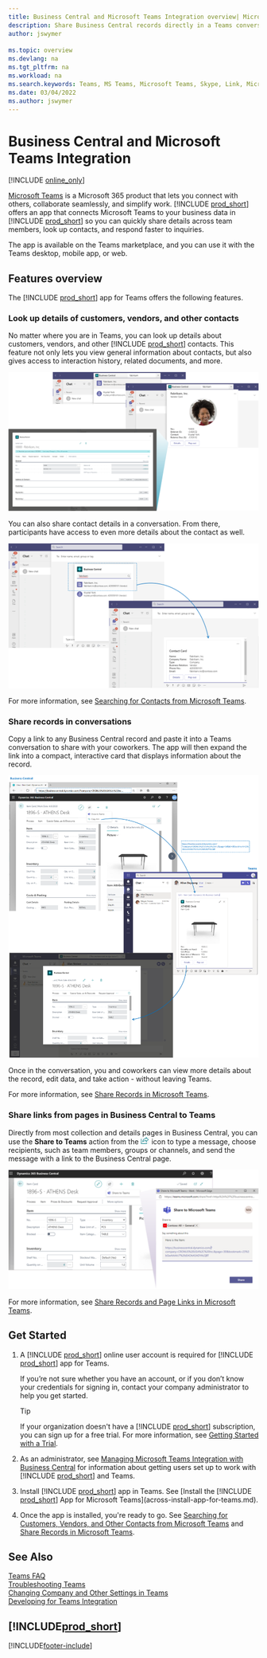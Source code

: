 ```yaml
---
title: Business Central and Microsoft Teams Integration overview| Microsoft Docs
description: Share Business Central records directly in a Teams conversation.
author: jswymer

ms.topic: overview
ms.devlang: na
ms.tgt_pltfrm: na
ms.workload: na
ms.search.keywords: Teams, MS Teams, Microsoft Teams, Skype, Link, Microsoft 365, collaborate, collaboration, teamwork
ms.date: 03/04/2022
ms.author: jswymer
---
```


# Business Central and Microsoft Teams Integration

[!INCLUDE [online_only](includes/online_only.md)]

[Microsoft Teams](https://www.microsoft.com/en-us/microsoft-365/microsoft-teams) is a Microsoft 365 product that lets you connect with others, collaborate seamlessly, and simplify work. [!INCLUDE [prod_short](includes/prod_short.md)] offers an app that connects Microsoft Teams to your business data in [!INCLUDE [prod_short](includes/prod_short.md)] so you can quickly share details across team members, look up contacts, and respond faster to inquiries.

The app is available on the Teams marketplace, and you can use it with the Teams desktop, mobile app, or web.

## Features overview

The [!INCLUDE [prod_short](includes/prod_short.md)] app for Teams offers the following features.

### Look up details of customers, vendors, and other contacts

No matter where you are in Teams, you can look up details about customers, vendors, and other [!INCLUDE [prod_short](includes/prod_short.md)] contacts. This feature not only lets you view general information about contacts, but also gives access to interaction history, related documents, and more.

 [![Look up Business Central contacts from Teams command box.](media/teams-contacts-overview.png)](media/teams-contacts-overview.png#lightbox)

You can also share contact details in a conversation. From there, participants have access to even more details about the contact as well.

 [![Look up Business Central contacts from Teams compose box.](media/teams-contacts.png)](media/teams-contacts.png#lightbox)

For more information, see [Searching for Contacts from Microsoft Teams](across-search-contacts-teams.md).

### Share records in conversations

Copy a link to any Business Central record and paste it into a Teams conversation to share with your coworkers. The app will then expand the link into a compact, interactive card that displays information about the record.

[![Teams integration with Business Central.](media/teams-intro-vBC20.png)](media/teams-intro-vBC20.png#lightbox)

Once in the conversation, you and coworkers can view more details about the record, edit data, and take action - without leaving Teams.

For more information, see [Share Records in Microsoft Teams](across-working-with-teams.md).

### Share links from pages in Business Central to Teams

Directly from most collection and details pages in Business Central, you can use the **Share to Teams** action from the ![!The Share menu icon on pages.](media/share-icon.png "The Share menu displayed on a card.") icon to type a message, choose recipients, such as team members, groups or channels, and send the message with a link to the Business Central page.

![!The Share menu displayed on a card.](media/teams-share-link.png "The Share menu displayed on a card.")

For more information, see [Share Records and Page Links in Microsoft Teams](across-working-with-teams.md#share-link).

## Get Started

1. A [!INCLUDE [prod_short](includes/prod_short.md)] online user account is required for [!INCLUDE [prod_short](includes/prod_short.md)] app for Teams.

    If you’re not sure whether you have an account, or if you don’t know your credentials for signing in, contact your company administrator to help you get started.

    > [!TIP]
    > If your organization doesn't have a [!INCLUDE [prod_short](includes/prod_short.md)] subscription, you can sign up for a free trial. For more information, see [Getting Started with a Trial](across-preview.md#get-started-with-a-trial).

2. As an administrator, see [Managing Microsoft Teams Integration with Business Central](admin-teams-integration.md) for information about getting users set up to work with [!INCLUDE [prod_short](includes/prod_short.md)] and Teams.
3. Install [!INCLUDE [prod_short](includes/prod_short.md)] app in Teams. See [Install the [!INCLUDE [prod_short](includes/prod_short.md)] App for Microsoft Teams](across-install-app-for-teams.md).
4. Once the app is installed, you're ready to go. See [Searching for Customers, Vendors, and Other Contacts from Microsoft Teams](across-search-contacts-teams.md) and [Share Records in Microsoft Teams](across-working-with-teams.md).

## See Also

[Teams FAQ](teams-faq.md)  
[Troubleshooting Teams](admin-teams-troubleshooting.md)  
[Changing Company and Other Settings in Teams](across-teams-settings.md)  
[Developing for Teams Integration](/dynamics365/business-central/dev-itpro/developer/devenv-develop-for-teams)
  
## [!INCLUDE[prod_short](includes/free_trial_md.md)]  


[!INCLUDE[footer-include](includes/footer-banner.md)]